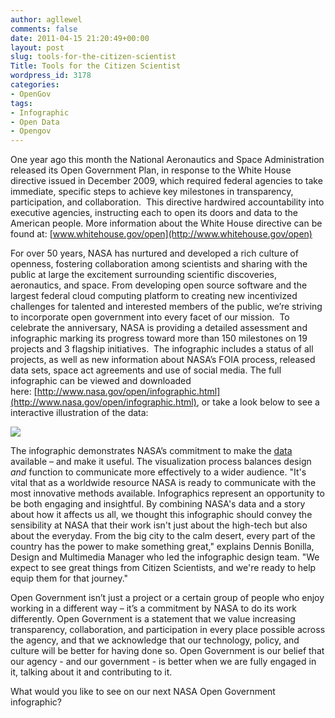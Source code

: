 ```yaml
---
author: agllewel
comments: false
date: 2011-04-15 21:20:49+00:00
layout: post
slug: tools-for-the-citizen-scientist
Title: Tools for the Citizen Scientist
wordpress_id: 3178
categories:
- OpenGov
tags:
- Infographic
- Open Data
- Opengov
---
```


One year ago this month the National Aeronautics and Space Administration released its Open Government Plan, in response to the White House directive issued in December 2009, which required federal agencies to take immediate, specific steps to achieve key milestones in transparency, participation, and collaboration. <!-- more -->  This directive hardwired accountability into executive agencies, instructing each to open its doors and data to the American people. More information about the White House directive can be found at: [www.whitehouse.gov/open](http://www.whitehouse.gov/open)

For over 50 years, NASA has nurtured and developed a rich culture of openness, fostering collaboration among scientists and sharing with the public at large the excitement surrounding scientific discoveries, aeronautics, and space. From developing open source software and the largest federal cloud computing platform to creating new incentivized challenges for talented and interested members of the public, we’re striving to incorporate open government into every facet of our mission.  To celebrate the anniversary, NASA is providing a detailed assessment and infographic marking its progress toward more than 150 milestones on 19 projects and 3 flagship initiatives.  The infographic includes a status of all projects, as well as new information about NASA’s FOIA process, released data sets, space act agreements and use of social media. The full infographic can be viewed and downloaded here: [http://www.nasa.gov/open/infographic.html](http://www.nasa.gov/open/infographic.html), or take a look below to see a interactive illustration of the data:

![](http://www.nasa.gov/533962main_opengov_tools_for_the_citizen.png)



The infographic demonstrates NASA’s commitment to make the [data](http://open.nasa.gov/opendata/) available – and make it useful. The visualization process balances design *and* function to communicate more effectively to a wider audience. "It's vital that as a worldwide resource NASA is ready to communicate with the most innovative methods available. Infographics represent an opportunity to be both engaging and insightful. By combining NASA's data and a story about how it affects us all, we thought this infographic should convey the sensibility at NASA that their work isn't just about the high-tech but also about the everyday. From the big city to the calm desert, every part of the country has the power to make something great," explains Dennis Bonilla, Design and Multimedia Manager who led the infographic design team. "We expect to see great things from Citizen Scientists, and we're ready to help equip them for that journey."

Open Government isn’t just a project or a certain group of people who enjoy working in a different way – it’s a commitment by NASA to do its work differently. Open Government is a statement that we value increasing transparency, collaboration, and participation in every place possible across the agency, and that we acknowledge that our technology, policy, and culture will be better for having done so. Open Government is our belief that our agency - and our government - is better when we are fully engaged in it, talking about it and contributing to it.

What would you like to see on our next NASA Open Government infographic?
